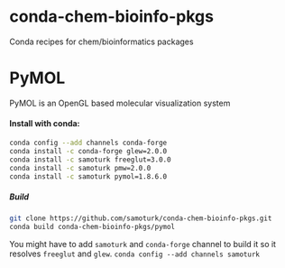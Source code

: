 # conda-chem-bioinfo-pkgs
Conda recipes for chem/bioinformatics packages

# PyMOL
PyMOL is an OpenGL based molecular visualization system

#### Install with conda:
```bash
conda config --add channels conda-forge
conda install -c conda-forge glew=2.0.0
conda install -c samoturk freeglut=3.0.0 
conda install -c samoturk pmw=2.0.0
conda install -c samoturk pymol=1.8.6.0 
```

##### Build
```bash
git clone https://github.com/samoturk/conda-chem-bioinfo-pkgs.git
conda build conda-chem-bioinfo-pkgs/pymol
```
You might have to add `samoturk` and `conda-forge` channel to build it so it resolves `freeglut` and `glew`. `conda config --add channels samoturk`
